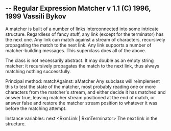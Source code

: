 -- Regular Expression Matcher v 1.1 (C) 1996, 1999 Vassili Bykov
--
A matcher is built of a number of links interconnected into some intricate structure. Regardless of fancy stuff, any link (except for the terminator) has the next one. Any link can match against a stream of characters, recursively propagating the match to the next link. Any link supports a number of matcher-building messages. This superclass does all of the above. 

The class is not necessarily abstract. It may double as an empty string matcher: it recursively propagates the match to the next link, thus always matching nothing successfully.

Principal method:
	matchAgainst: aMatcher
		Any subclass will reimplement this to test the state of the matcher, most
		probably reading one or more characters from the matcher's stream, and
		either decide it has matched and answer true, leaving matcher stream
		positioned at the end of match, or answer false and restore the matcher
		stream position to whatever it was before the matching attempt.

Instance variables:
	next		<RxmLink | RxmTerminator> The next link in the structure.